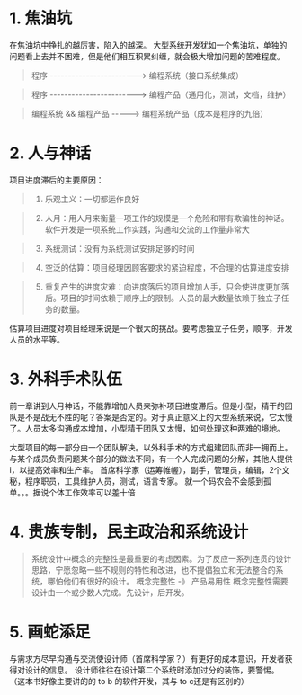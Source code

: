 
# 1. 焦油坑	

在焦油坑中挣扎的越厉害，陷入的越深。
大型系统开发犹如一个焦油坑，单独的问题看上去并不困难，但是他们相互积累纠缠，就会极大增加问题的苦难程度。	

> 程序 ------------------------>  编程系统（接口系统集成）	

> 程序 ------------------------>  编程产品（通用化，测试，文档，维护）	

> 编程系统 && 编程产品 ----->  编程系统产品（成本是程序的九倍）	

# 2. 人与神话
项目进度滞后的主要原因：

> 1. 乐观主义：一切都运作良好

> 2. 人月：用人月来衡量一项工作的规模是一个危险和带有欺骗性的神话。软件开发是一项系统工作实践，沟通和交流的工作量非常大

> 3. 系统测试：没有为系统测试安排足够的时间

> 4. 空泛的估算：项目经理因顾客要求的紧迫程度，不合理的估算进度安排

> 5. 重复产生的进度灾难：向进度落后的项目增加人手，只会使进度更加落后。项目的时间依赖于顺序上的限制。人员的最大数量依赖于独立子任务的数量。

估算项目进度对项目经理来说是一个很大的挑战。要考虑独立子任务，顺序，开发人员的水平等。

# 3. 外科手术队伍

前一章讲到人月神话，不能靠增加人员来弥补项目进度滞后。但是小型，精干的团队是不是战无不胜的呢？答案是否定的。对于真正意义上的大型系统来说，它太慢了。人员太多沟通成本增加，小型精干团队又太慢，如何处理这种两难的境地。

大型项目的每一部分由一个团队解决。以外科手术的方式组建团队而非一拥而上。与某个成员负责问题某个部分的做法不同，有一个人完成问题的分解，其他人提供i，以提高效率和生产率。
首席科学家（运筹帷幄），副手，管理员，编辑，2个文秘，程序职员，工具维护人员，测试，语言专家。
就一个码农会不会感到孤单。。。据说个体工作效率可以差十倍

# 4. 贵族专制，民主政治和系统设计
> 系统设计中概念的完整性是最重要的考虑因素。为了反应一系列连贯的设计思路，宁愿忽略一些不规则的特性和改进，也不提倡独立和无法整合的系统，哪怕他们有很好的设计。
> 概念完整性 -》 产品易用性
> 概念完整性需要设计由一个或少数人完成。先设计，后开发。

# 5. 画蛇添足
与需求方尽早沟通与交流使设计师（首席科学家？）有更好的成本意识，开发者获得对设计的信息。
设计师往往在设计第二个系统时添加过分的装饰，要警惕。
（这本书好像主要讲的的 to b 的软件开发，其与 to c还是有区别的）
